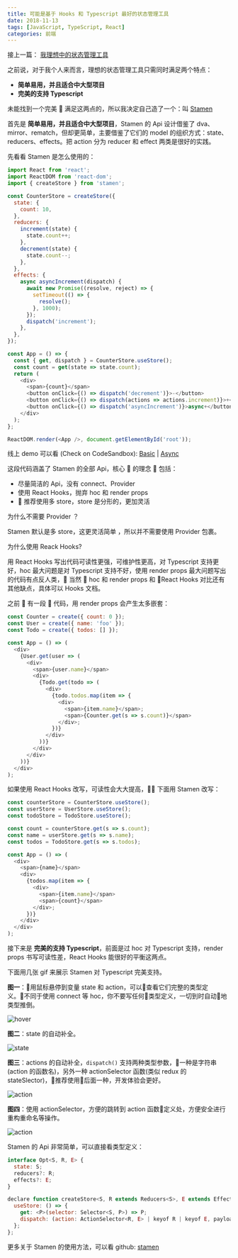 ```yaml
---
title: 可能是基于 Hooks 和 Typescript 最好的状态管理工具
date: 2018-11-13
tags: [JavaScript, TypeScript, React]
categories: 前端
---
```


接上一篇： [我理想中的状态管理工具](http://forsigner.com/2018/11/12/my-dream-state-management/)

之前说，对于我个人来而言，理想的状态管理工具只需同时满足两个特点：

- **简单易用，并且适合中大型项目**
- **完美的支持 Typescript**

未能找到一个完美  满足这两点的，所以我决定自己造了一个：叫 [Stamen](https://github.com/forsigner/stamen)

首先是 **简单易用，并且适合中大型项目**，Stamen 的 Api 设计借鉴了 dva、mirror、rematch，但却更简单，主要借鉴了它们的 model 的组织方式：state、reducers、effects。把 action 分为 reducer 和 effect 两类是很好的实践。

先看看 Stamen 是怎么使用的：

```js
import React from 'react';
import ReactDOM from 'react-dom';
import { createStore } from 'stamen';

const CounterStore = createStore({
  state: {
    count: 10,
  },
  reducers: {
    increment(state) {
      state.count++;
    },
    decrement(state) {
      state.count--;
    },
  },
  effects: {
    async asyncIncrement(dispatch) {
      await new Promise((resolve, reject) => {
        setTimeout(() => {
          resolve();
        }, 1000);
      });
      dispatch('increment');
    },
  },
});

const App = () => {
  const { get, dispatch } = CounterStore.useStore();
  const count = get(state => state.count);
  return (
    <div>
      <span>{count}</span>
      <button onClick={() => dispatch('decrement')}>-</button>
      <button onClick={() => dispatch(actions => actions.increment)}>+</button>
      <button onClick={() => dispatch('asyncIncrement')}>async+</button>
    </div>
  );
};

ReactDOM.render(<App />, document.getElementById('root'));
```

线上 demo 可以看 (Check on CodeSandbox): [Basic](https://codesandbox.io/s/0vrrlkjx5w) | [Async](https://codesandbox.io/s/kmq65p3l97)

这段代码涵盖了 Stamen 的全部 Api，核心  的理念  包括：

- 尽量简洁的 Api，没有 connect、Provider
- 使用 React Hooks，抛弃 hoc 和 render props
-  推荐使用多 store，store 是分形的，更加灵活

为什么不需要 Provider ？

Stamen 默认是多 store，这更灵活简单 ，所以并不需要使用 Provider 包裹。

为什么使用 Reack Hooks?

用 React Hooks 写出代码可读性更强，可维护性更高，对 Typescript 支持更好，hoc 最大问题是对 Typescript 支持不好，使用 render props 最大问题写出的代码有点反人类， 当然  hoc 和 render props 和 React Hooks 对比还有其他缺点，具体可以 Hooks 文档。

之前  有一段  代码，用 render props 会产生太多嵌套：

```js
const Counter = create({ count: 0 });
const User = create({ name: 'foo' });
const Todo = create({ todos: [] });

const App = () => (
  <div>
    {User.get(user => (
      <div>
        <span>{user.name}</span>
        <div>
          {Todo.get(todo => (
            <div>
              {todo.todos.map(item => {
                <div>
                  <span>{item.name}</span>;
                  <span>{Counter.get(s => s.count)}</span>
                </div>;
              })}
            </div>
          ))}
        </div>
      </div>
    ))}
  </div>
);
```

如果使用 React Hooks 改写，可读性会大大提高， 下面用 Stamen 改写：

```js
const counterStore = CounterStore.useStore();
const userStore = UserStore.useStore();
const todoStore = TodoStore.useStore();

const count = counterStore.get(s => s.count);
const name = userStore.get(s => s.name);
const todos = TodoStore.get(s => s.todos);

const App = () => (
  <div>
    <span>{name}</span>
    <div>
      {todos.map(item => {
        <div>
          <span>{item.name}</span>
          <span>{count}</span>
        </div>;
      })}
    </div>
  </div>
);
```

接下来是 **完美的支持 Typescript**，前面是过 hoc 对 Typescript 支持，render props 书写可读性差，React Hooks 能很好的平衡这两点。

下面用几张 gif 来展示 Stamen 对 Typescript 完美支持。

**图一**：用鼠标悬停到变量 state 和 action，可以查看它们完整的类型定义。不同于使用 connect 等 hoc，你不要写任何类型定义，一切到时自动地类型推倒。

![hover](http://forsigner.com/images/stamen/hover.gif)

**图二**：state 的自动补全。

![state](http://forsigner.com/images/stamen/state.gif)

**图三**：actions 的自动补全，```dispatch()``` 支持两种类型参数，一种是字符串(action 的函数名)，另外一种 actionSelector 函数(类似 redux 的 stateSlector)，推荐使用后面一种，开发体验会更好。

![action](http://forsigner.com/images/stamen/action.gif)


**图四**：使用 actionSelector，方便的跳转到 action 函数定义处，方便安全进行重构重命名等操作。

![action](http://forsigner.com/images/stamen/action.gif)


Stamen 的 Api 非常简单，可以直接看类型定义：

```js
interface Opt<S, R, E> {
  state: S;
  reducers?: R;
  effects?: E;
}

declare function createStore<S, R extends Reducers<S>, E extends Effects>(opt: Opt<S, R, E>): {
  useStore: () => {
    get: <P>(selector: Selector<S, P>) => P;
    dispatch: (action: ActionSelector<R, E> | keyof R | keyof E, payload?: any) => void;
  };
};
```

更多关于 Stamen 的使用方法，可以看 github: [stamen](https://github.com/forsigner/stamen)